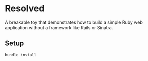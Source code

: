 # Resolved

A breakable toy that demonstrates how to build a simple Ruby web application
without a framework like Rails or Sinatra.

## Setup

```
bundle install
```
